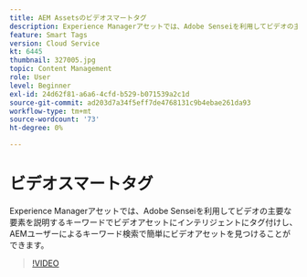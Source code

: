 ```yaml
---
title: AEM Assetsのビデオスマートタグ
description: Experience Managerアセットでは、Adobe Senseiを利用してビデオの主要な要素を説明するキーワードでビデオアセットにインテリジェントにタグ付けし、AEMユーザーによるキーワード検索で簡単にビデオアセットを見つけることができます。
feature: Smart Tags
version: Cloud Service
kt: 6445
thumbnail: 327005.jpg
topic: Content Management
role: User
level: Beginner
exl-id: 24d62f81-a6a6-4cfd-b529-b071539a2c1d
source-git-commit: ad203d7a34f5eff7de4768131c9b4ebae261da93
workflow-type: tm+mt
source-wordcount: '73'
ht-degree: 0%

---
```


# ビデオスマートタグ

Experience Managerアセットでは、Adobe Senseiを利用してビデオの主要な要素を説明するキーワードでビデオアセットにインテリジェントにタグ付けし、AEMユーザーによるキーワード検索で簡単にビデオアセットを見つけることができます。

>[!VIDEO](https://video.tv.adobe.com/v/327005/?quality=12&learn=on)
